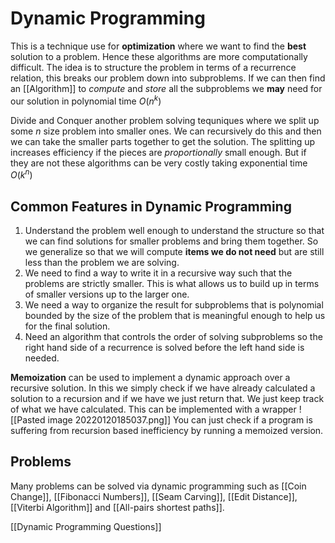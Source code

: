 # Dynamic Programming
This is a technique use for **optimization** where we want to find the **best** solution to a problem. Hence these algorithms are more computationally difficult. The idea is to structure the problem in terms of a recurrence relation, this breaks our problem down into subproblems. If we can then find an [[Algorithm]] to *compute* and *store* all the subproblems we **may** need for our solution in polynomial time $O(n^k)$

Divide and Conquer another problem solving tequniques where we split up some $n$ size problem into smaller ones. We can recursively do this and then we can take the smaller parts together to get the solution. The splitting up increases efficiency if the pieces are *proportionally* small enough. But if they are not these algorithms can be very costly taking exponential time $O(k^n)$

## Common Features in Dynamic Programming
1. Understand the problem well enough to understand the structure so that we can find solutions for smaller problems and bring them together. So we generalize so that we will compute **items we do not need** but are still less than the problem we are solving.
2. We need to find a way to write it in a recursive way such that the problems are strictly smaller. This is what allows us to build up in terms of smaller versions up to the larger one.
3. We need a way to organize the result for subproblems that is polynomial bounded by the size of the problem that is meaningful enough to help us for the final solution.
4. Need an algorithm that controls the order of solving subproblems so the right hand side of a recurrence is solved before the left hand side is needed.



**Memoization** can be used to implement a dynamic approach over a recursive solution. In this we simply check if we have already calculated a solution to a recursion and if we have we just return that. We just keep track of what we have calculated. This can be implemented with a wrapper
![[Pasted image 20220120185037.png]]
You can just check if a program is suffering from recursion based inefficiency by running a memoized version.

## Problems
Many problems can be solved via dynamic programming such as [[Coin Change]], [[Fibonacci Numbers]], [[Seam Carving]], [[Edit Distance]], [[Viterbi Algorithm]] and [[All-pairs shortest paths]].

[[Dynamic Programming Questions]]
